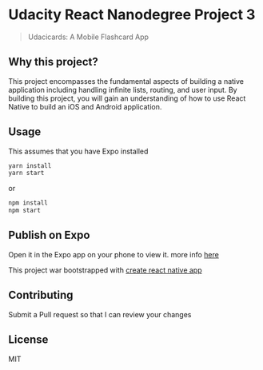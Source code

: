 # Udacity React Nanodegree Project 3
> Udacicards: A Mobile Flashcard App

## Why this project?

This project encompasses the fundamental aspects of building a native application including handling infinite lists, routing, and user input. By building this project, you will gain an understanding of how to use React Native to build an iOS and Android application.
## Usage

This assumes that you have Expo installed

```bash
yarn install
yarn start
```
or
```bash
npm install
npm start
```

   
   
## Publish on Expo
Open it in the Expo app on your phone to view it.
more info [here](https://docs.expo.io/versions/latest/guides/publishing.html)

This project war bootstrapped with [create react native app](https://github.com/react-community/create-react-native-app)

##  Contributing

Submit a Pull request so that I can review your changes

## License
MIT